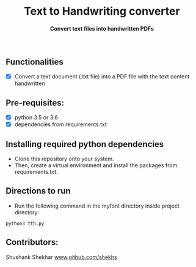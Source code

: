 <p align="center">
	<h1 align="center"> Text to Handwriting converter </h1>
	<h4 align="center"> Convert text files into handwritten PDFs <h4>
</p>
<br>

## Functionalities
- [X] Convert a text document (.txt file) into a PDF file with the text content handwritten

## Pre-requisites:
- [X] python 3.5 or 3.6
- [X] dependencies from requirements.txt

## Installing required python dependencies
- Clone this repository onto your system. 
- Then, create a virtual environment and install the packages from requirements.txt.

## Directions to run
- Run the following command in the myfont directory inside project directory:
```
python3 tth.py
```

## Contributors:
Shushank Shekhar
www.github.com/shekhs

